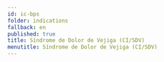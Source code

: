 ```yaml
---
id: ic-bps
folder: indications
fallback: en
published: true
title: Síndrome de Dolor de Vejiga (CI/SDV)
menutitle: Síndrome de Dolor de Vejiga (CI/SDV)
---
```

